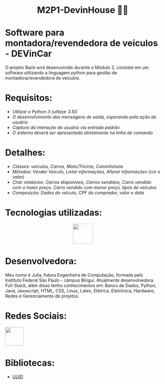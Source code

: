 <h1 align="center">M2P1-DevinHouse 👨‍💻</h1>

# Software para montadora/revendedora de veículos - DEVinCar

O projeto Back-end desenvolvido durante o Módulo 2, consiste em um software utilizando a linguagem python para gestão de montadora/revendedora de veículos.

# Requisitos:

<ul>
  <li><i>Utilizar o Python 3 (utilizar 3.10)</i> </li>
  <li><i>O desenvolvimento das mensagens de saída, esperando pela ação do usuário</i> </li>
  <li><i>Captura da interação do usuário via entrada padrão</i> </li>
  <li><i>O sistema deverá ser apresentado diretamente na linha de comando</i> </li>
</ul>

# Detalhes:

<ul>
  <li><i>Classes: veículos, Carros, Moto/Triciclo, Caminhonete</i> </li>
  <li><i>Métodos: Vender Veículo, Listar informações, Alterar informações (cor e valor)</i></li>
  <li><i>Criar relatórios: Carros disponíveis, Carros vendidos, Carro vendido com o maior preço, Carro vendido com menor preço, tipos de veículos</i> </li>
  <li><i>Composição: Dados do veículo, CPF do comprador, valor e data</i> </li>
</ul>

# Tecnologias utilizadas:
<p align="center">
<img width="65px" height="65px" src="https://cdn.jsdelivr.net/gh/devicons/devicon/icons/python/python-original-wordmark.svg" />
</p>

# Desenvolvedora:

Meu nome é Julia, futura Engenheira de Computação, formada pelo Instituto Federal São Paulo - câmpus Birigui. Atualmente desenvolvedora Full-Stack, além disso tenho conhecimentos em: Banco de Dados, Python, Java, Javascript, HTML, CSS, Linux, Latex, Elétrica, Eletrônica, Hardware, Redes e Gerenciamento de projetos.

# Redes Sociais:

<a href="https://www.linkedin.com/in/julia-m-9abba9110/" target="_blank"><img width="60px" height="60px" src="https://cdn.jsdelivr.net/gh/devicons/devicon/icons/linkedin/linkedin-original.svg" /></a>

# Bibliotecas:
<ul>
<li><a href="https://docs.python.org/3/library/uuid.html" target="_blank">UUID</a></li>
 </ul>
